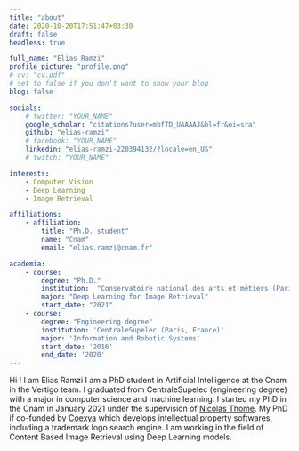 ```yaml
---
title: "about"
date: 2020-10-20T17:51:47+03:30
draft: false
headless: true

full_name: "Elias Ramzi"
profile_picture: "profile.png"
# cv: "cv.pdf"
# set to false if you don't want to show your blog
blog: false

socials:
    # twitter: "YOUR_NAME"
    google_scholar: "citations?user=mbfTD_UAAAAJ&hl=fr&oi=sra"
    github: "elias-ramzi"
    # facebook: "YOUR_NAME"
    linkedin: "elias-ramzi-220394132/?locale=en_US"
    # twitch: "YOUR_NAME"

interests:
    - Computer Vision
    - Deep Learning
    - Image Retrieval

affiliations:
    - affiliation:
        title: "Ph.D. student"
        name: "Cnam"
        email: "elias.ramzi@cnam.fr"

academia:
    - course:
        degree: "Ph.D."
        institution:  "Conservatoire national des arts et métiers (Paris, France)"
        major: "Deep Learning for Image Retrieval"
        start_date: "2021"
    - course:
        degree: "Engineering degree"
        institution: 'CentraleSupelec (Paris, France)'
        major: 'Information and Robotic Systems'
        start_date: '2016'
        end_date: '2020'
---
```


Hi ! I am Elias Ramzi I am a PhD student in Artificial Intelligence at the Cnam in the Vertigo team. I graduated from CentraleSupelec (engineering degree) with a major in computer science and machine learning.
I started my PhD in the Cnam in January 2021 under the supervision of [Nicolas Thome][1]. My PhD if co-funded by [Coexya][2] which develops intellectual property softwares, including a trademark logo search engine.
I am working in the field of Content Based Image Retrieval using Deep Learning models.


[1]: http://cedric.cnam.fr/~thomen/
[2]: https://www.coexya.eu/
